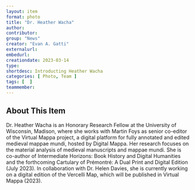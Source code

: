 ```yaml
---
layout: item
format: photo
title: "Dr. Heather Wacha"
author: 
contributor: 
group: "News"
creator: "Evan A. Gatti"
externalurl: 
embedurl: 
creationdate: 2023-03-14
type:
shortdesc: Introducting Heather Wacha
categories: [ Photo, Team ]
tags: [  ]
teammember: 
---
```

## About This Item
Dr. Heather Wacha is an Honorary Research Fellow at the University of Wisconsin, Madison, where she works with Martin Foys as senior co-editor of the Virtual Mappa project, a digital platform for fully annotated and edited medieval mappae mundi, hosted by Digital Mappa. Her research focuses on the material analysis of medieval manuscripts and mappae mundi. She is co-author of Intermediate Horizons: Book History and Digital Humanities and the forthcoming Cartulary of Prémontré: A Dual Print and Digital Edition (July 2023). In collaboration with Dr. Helen Davies, she is currently working on a digital edition of the Vercelli Map, which will be published in Virtual Mappa (2023). 
